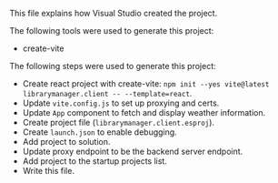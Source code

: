 This file explains how Visual Studio created the project.

The following tools were used to generate this project:
- create-vite

The following steps were used to generate this project:
- Create react project with create-vite: `npm init --yes vite@latest librarymanager.client -- --template=react`.
- Update `vite.config.js` to set up proxying and certs.
- Update `App` component to fetch and display weather information.
- Create project file (`librarymanager.client.esproj`).
- Create `launch.json` to enable debugging.
- Add project to solution.
- Update proxy endpoint to be the backend server endpoint.
- Add project to the startup projects list.
- Write this file.
